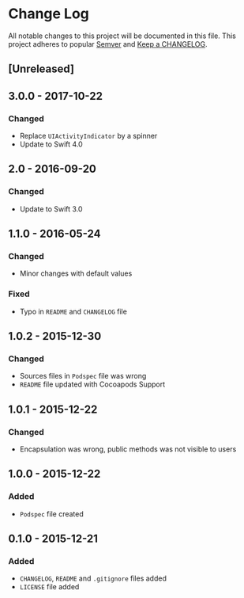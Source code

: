 # Change Log
All notable changes to this project will be documented in this file.
This project adheres to popular [Semver](http://semver.org/) and [Keep a CHANGELOG](http://keepachangelog.com/).

## [Unreleased]

## 3.0.0 - 2017-10-22
### Changed
* Replace `UIActivityIndicator` by a spinner
* Update to Swift 4.0

## 2.0 - 2016-09-20
### Changed
* Update to Swift 3.0

## 1.1.0 - 2016-05-24
### Changed
* Minor changes with default values

### Fixed
* Typo in `README` and `CHANGELOG` file

## 1.0.2 - 2015-12-30
### Changed
* Sources files in `Podspec` file was wrong
* `README` file updated with Cocoapods Support

## 1.0.1 - 2015-12-22
### Changed
* Encapsulation was wrong, public methods was not visible to users

## 1.0.0 - 2015-12-22
### Added
* `Podspec` file created

## 0.1.0 - 2015-12-21
### Added
* `CHANGELOG`, `README` and `.gitignore` files added
* `LICENSE` file added
